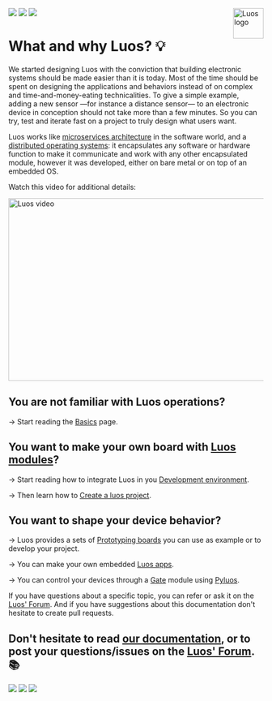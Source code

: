 <a href="https://luos.io"><img src="https://www.luos.io/wp-content/uploads/2020/03/Luos-color.png" alt="Luos logo" title="Luos" align="right" height="60" /></a>

[![](http://certified.luos.io)](https://luos.io)
[![](https://img.shields.io/twitter/url/http/shields.io.svg?style=social)](https://twitter.com/intent/tweet?text=Unleash%20electronic%20devices%20as%20microservices%20thanks%20to%20Luos&https://luos.io&via=Luos_io&hashtags=embeddedsystems,electronics,microservices,api)
[![](https://img.shields.io/badge/LinkedIn-Share-0077B5?style=social&logo=linkedin)](https://www.linkedin.com/sharing/share-offsite/?url=https%3A%2F%2Fgithub.com%2Fluos-io)

# What and why Luos? :bulb:

We started designing Luos with the conviction that building electronic systems should be made easier than it is today. Most of the time should be spent on designing the applications and behaviors instead of on complex and time-and-money-eating technicalities. To give a simple example, adding a new sensor —for instance a distance sensor— to an electronic device in conception should not take more than a few minutes. So you can try, test and iterate fast on a project to truly design what users want.

Luos works like [microservices architecture](https://en.wikipedia.org/wiki/Microservices) in the software world, and a [distributed operating systems](https://en.wikipedia.org/wiki/Distributed_operating_system): it encapsulates any software or hardware function to make it communicate and work with any other encapsulated module, however it was developed, either on bare metal or on top of an embedded OS.

Watch this video for additional details:

<a href="https://youtu.be/xQe3z0M_FE8"><img border="0" alt="Luos video" src="https://www.luos.io/wp-content/uploads/2019/11/youtube.jpeg" width="640" height="360"></a>

## You are not familiar with Luos operations?

→ Start reading the [Basics](https://docs.luos.io/pages/overview/general-basics.html) page.

## You want to make your own board with [Luos modules](https://docs.luos.io/pages/low/modules/create-modules.html)?

→ Start reading how to integrate Luos in you [Development environment](https://docs.luos.io/pages/low/dev-env.html).

→ Then learn how to [Create a luos project](https://docs.luos.io/pages/low/modules/create-project.html).

## You want to shape your device behavior?

→ Luos provides a sets of [Prototyping boards](https://docs.luos.io/pages/prototyping_boards/boards-list.html) you can use as example or to develop your project.

→ You can make your own embedded [Luos apps](https://docs.luos.io/pages/low/modules/create-modules.html).

→ You can control your devices through a [Gate](https://docs.luos.io/pages/high/modules_list/gate.html) module using [Pyluos](https://docs.luos.io/pages/high/pyluos.html).

If you have questions about a specific topic, you can refer or ask it on the [Luos' Forum](https://community.luos.io/). And if you have suggestions about this documentation don't hesitate to create pull requests.

## Don't hesitate to read [our documentation](https://docs.luos.io), or to post your questions/issues on the [Luos' Forum](https://community.luos.io). :books:

[![](https://img.shields.io/discourse/topics?server=https%3A%2F%2Fcommunity.luos.io&logo=Discourse)](https://community.luos.io)
[![](https://img.shields.io/badge/Luos-Documentation-34A3B4)](https://docs.luos.io)
[![](https://img.shields.io/badge/LinkedIn-Follow%20us-0077B5?style=flat&logo=linkedin)](https://www.linkedin.com/company/luos)
